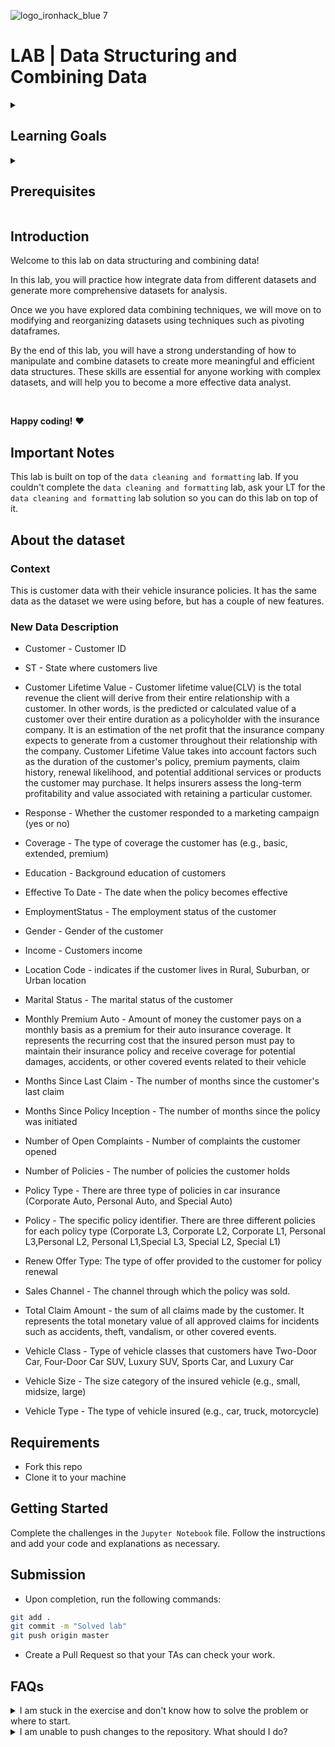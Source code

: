 ![logo_ironhack_blue 7](https://user-images.githubusercontent.com/23629340/40541063-a07a0a8a-601a-11e8-91b5-2f13e4e6b441.png)

# LAB | Data Structuring and Combining Data
<details>
  <summary>
   <h2>Learning Goals</h2>
  </summary>

  This lab allows you to practice and apply the concepts and techniques taught in class. 

  Upon completion of this lab, you will be able to:
  
- Apply Python programming to modify the structure of data by pivoting, stacking/unstacking, or melting dataframes.
- Combine and integrate data from multiple sources using merging, concatenating, or joining techniques to generate more comprehensive and meaningful datasets for analysis.

  <br>
  <hr> 

</details>

<details>
  <summary>
   <h2>Prerequisites</h2>
  </summary>

Before this starting this lab, you should have learnt about:

- Python Programming
- Introduction to Pandas DataFrames and Series
- Data Cleaning: handling null values and duplicates
- Data Formatting: dealing with strings, dates, renaming columns, using map, apply and mapapply methods
- Data structuring and combining data: methods such as pivot, stack/unstack or melt for data structuring and merge, concat or join for combining data.
 
  <br>
  <hr> 

</details>


## Introduction

Welcome to this lab on data structuring and combining data! 

In this lab, you will practice how integrate data from different datasets and generate more comprehensive datasets for analysis.

Once we you have explored data combining techniques, we will move on to modifying and reorganizing datasets using techniques such as pivoting dataframes.


By the end of this lab, you will have a strong understanding of how to manipulate and combine datasets to create more meaningful and efficient data structures. These skills are essential for anyone working with complex datasets, and will help you to become a more effective data analyst. 

<br>

**Happy coding!** :heart:

## Important Notes

This lab is built on top of the `data cleaning and formatting` lab. If you couldn't complete the `data cleaning and formatting` lab, ask your LT for the `data cleaning and formatting` lab solution so you can do this lab on top of it.

## About the dataset

### Context
This is customer data with their vehicle insurance policies. It has the same data as the dataset we were using before, but has a couple of new features.

### New Data Description

- Customer - Customer ID

- ST - State where customers live

- Customer Lifetime Value - Customer lifetime value(CLV) is the total revenue the client will derive from their entire relationship with a customer. In other words, is the predicted or calculated value of a customer over their entire duration as a policyholder with the insurance company. It is an estimation of the net profit that the insurance company expects to generate from a customer throughout their relationship with the company. Customer Lifetime Value takes into account factors such as the duration of the customer's policy, premium payments, claim history, renewal likelihood, and potential additional services or products the customer may purchase. It helps insurers assess the long-term profitability and value associated with retaining a particular customer.

- Response - Whether the customer responded to a marketing campaign (yes or no)

- Coverage - The type of coverage the customer has (e.g., basic, extended, premium)

- Education - Background education of customers 

- Effective To Date - The date when the policy becomes effective

- EmploymentStatus - The employment status of the customer

- Gender - Gender of the customer

- Income - Customers income

- Location Code - indicates if the customer lives in Rural, Suburban, or Urban location

- Marital Status - The marital status of the customer

- Monthly Premium Auto - Amount of money the customer pays on a monthly basis as a premium for their auto insurance coverage. It represents the recurring cost that the insured person must pay to maintain their insurance policy and receive coverage for potential damages, accidents, or other covered events related to their vehicle

- Months Since Last Claim - The number of months since the customer's last claim

- Months Since Policy Inception - The number of months since the policy was initiated

- Number of Open Complaints - Number of complaints the customer opened

- Number of Policies - The number of policies the customer holds

- Policy Type - There are three type of policies in car insurance (Corporate Auto, Personal Auto, and Special Auto)

- Policy - The specific policy identifier. There are three different policies for each policy type (Corporate L3, Corporate L2, Corporate L1, Personal L3,Personal L2, Personal L1,Special L3, Special L2, Special L1)

- Renew Offer Type: The type of offer provided to the customer for policy renewal

- Sales Channel - The channel through which the policy was sold.

- Total Claim Amount - the sum of all claims made by the customer. It represents the total monetary value of all approved claims for incidents such as accidents, theft, vandalism, or other covered events.

- Vehicle Class - Type of vehicle classes that customers have Two-Door Car, Four-Door Car SUV, Luxury SUV, Sports Car, and Luxury Car

- Vehicle Size - The size category of the insured vehicle (e.g., small, midsize, large)
- Vehicle Type - The type of vehicle insured (e.g., car, truck, motorcycle)

## Requirements

- Fork this repo
- Clone it to your machine

## Getting Started

Complete the challenges in the `Jupyter Notebook` file. Follow the instructions and add your code and explanations as necessary.

## Submission

- Upon completion, run the following commands:

```bash
git add .
git commit -m "Solved lab"
git push origin master
```

- Create a Pull Request so that your TAs can check your work.


## FAQs
<details>
  <summary>I am stuck in the exercise and don't know how to solve the problem or where to start.</summary>
  <br>

  If you are stuck in your code and don't know how to solve the problem or where to start, you should take a step back and try to form a clear question about the specific issue you are facing. This will help you narrow down the problem and come up with potential solutions.


  For example, is it a concept that you don't understand, or are you receiving an error message that you don't know how to fix? It is usually helpful to try to state the problem as clearly as possible, including any error messages you are receiving. This can help you communicate the issue to others and potentially get help from classmates or online resources. 


  Once you have a clear understanding of the problem, you will be able to start working toward the solution.

  [Back to top](#faqs)

</details>


<details>
  <summary>I am unable to push changes to the repository. What should I do?</summary>
  <br>

There are a couple of possible reasons why you may be unable to *push* changes to a Git repository:

1. **You have not committed your changes:** Before you can push your changes to the repository, you need to commit them using the `git commit` command. Make sure you have committed your changes and try pushing again. To do this, run the following terminal commands from the project folder:
  ```bash
  git add .
  git commit -m "Your commit message"
  git push
  ```
2. **You do not have permission to push to the repository:** If you have cloned the repository directly from the main Ironhack repository without making a *Fork* first, you do not have write access to the repository.
To check which remote repository you have cloned, run the following terminal command from the project folder:
  ```bash
  git remote -v
  ```
If the link shown is the same as the main Ironhack repository, you will need to fork the repository to your GitHub account first and then clone your fork to your local machine to be able to push the changes.

**Note**: You should make a copy of your local code to avoid losing it in the process.

  [Back to top](#faqs)

</details>

